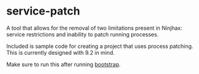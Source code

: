 # service-patch

A tool that allows for the removal of two limitations present in Ninjhax: service restrictions and inability to patch running processes.

Included is sample code for creating a project that uses process patching. This is currently designed with 9.2 in mind. 

Make sure to run this after running [bootstrap](https://github.com/shinyquagsire23/bootstrap).
